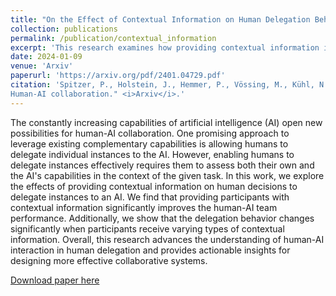 ```yaml
---
title: "On the Effect of Contextual Information on Human Delegation Behavior in Human-AI collaboration"
collection: publications
permalink: /publication/contextual_information
excerpt: 'This research examines how providing contextual information improves human decisions to delegate tasks to AI, ultimately aiding the design of effective human-AI collaboration systems.'
date: 2024-01-09
venue: 'Arxiv'
paperurl: 'https://arxiv.org/pdf/2401.04729.pdf'
citation: 'Spitzer, P., Holstein, J., Hemmer, P., Vössing, M., Kühl, N., Martin, D., Satzger, G. (2024) "On the Effect of Contextual Information on Human Delegation Behavior in
Human-AI collaboration." <i>Arxiv</i>.'
---
```

The constantly increasing capabilities of artificial intelligence (AI) open new possibilities for human-AI collaboration. One promising approach to leverage existing complementary capabilities is allowing humans to delegate individual instances to the AI. However, enabling humans to delegate instances effectively requires them to assess both their own and the AI's capabilities in the context of the given task. In this work, we explore the effects of providing contextual information on human decisions to delegate instances to an AI. We find that providing participants with contextual information significantly improves the human-AI team performance. Additionally, we show that the delegation behavior changes significantly when participants receive varying types of contextual information. Overall, this research advances the understanding of human-AI interaction in human delegation and provides actionable insights for designing more effective collaborative systems. 

[Download paper here](https://arxiv.org/pdf/2401.04729.pdf)